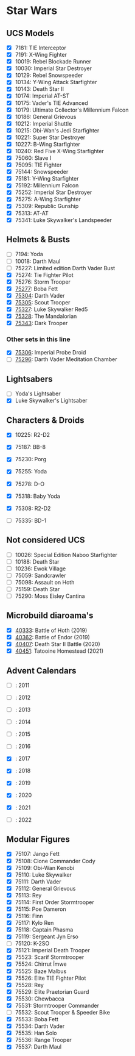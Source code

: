 # Star Wars

## UCS Models

- [x] 7181: TIE Interceptor
- [x] 7191: X-Wing Fighter
- [x] 10019: Rebel Blockade Runner
- [x] 10030: Imperial Star Destroyer
- [x] 10129: Rebel Snowspeeder
- [x] 10134: Y-Wing Attack Starfighter
- [x] 10143: Death Star II
- [x] 10174: Imperial AT-ST
- [x] 10175: Vader's TIE Advanced
- [x] 10179: Ultimate Collector's Millennium Falcon
- [x] 10186: General Grievous
- [x] 10212: Imperial Shuttle
- [x] 10215: Obi-Wan's Jedi Starfighter
- [x] 10221: Super Star Destroyer
- [x] 10227: B-Wing Starfighter
- [x] 10240: Red Five X-Wing Starfighter
- [x] 75060: Slave I
- [x] 75095: TIE Fighter
- [x] 75144: Snowspeeder
- [x] 75181: Y-Wing Starfighter
- [x] 75192: Millennium Falcon
- [x] 75252: Imperial Star Destroyer
- [x] 75275: A-Wing Starfighter
- [x] 75309: Republic Gunship
- [x] 75313: AT-AT
- [x] 75341: Luke Skywalker's Landspeeder

## Helmets & Busts
- [ ] 7194: Yoda
- [ ] 10018: Darth Maul
- [ ] 75227: Limited edition Darth Vader Bust
- [x] 75274: Tie Fighter Pilot
- [x] 75276: Storm Trooper
- [x] [75277](https://www.lego.com/nl-nl/product/boba-fett-helmet-75277): Boba Fett
- [x] [75304](https://www.lego.com/nl-nl/product/darth-vader-helmet-75304): Darth Vader
- [x] [75305](https://www.lego.com/nl-nl/product/scout-trooper-helmet-75305): Scout Trooper
- [x] [75327](https://www.lego.com/nl-nl/product/luke-skywalker-red-five-helmet-75327): Luke Skywalker Red5
- [x] [75328](https://www.lego.com/nl-nl/product/the-mandalorian-helmet-75328): The Mandalorian
- [x] [75343](https://www.lego.com/nl-nl/product/dark-trooper-helmet-75343): Dark Trooper

### Other sets in this line
- [x] [75306](https://www.lego.com/nl-nl/product/imperial-probe-droid-75306): Imperial Probe Droid
- [ ] [75296](https://www.lego.com/nl-nl/product/darth-vader-meditation-chamber-75296): Darth Vader Meditation Chamber

## Lightsabers
- [ ] Yoda's Lightsaber
- [x] Luke Skywalker's Lightsaber

## Characters & Droids
- [x] 10225: R2-D2
- [x] 75187: BB-8
- [x] 75230: Porg
- [x] 75255: Yoda
- [x] 75278: D-O
- [x] 75318: Baby Yoda
- [x] 75308: R2-D2
- [ ] 75335: BD-1


## Not considered UCS
- [ ] 10026: Special Edition Naboo Starfighter
- [ ] 10188: Death Star
- [ ] 10236: Ewok Village
- [ ] 75059: Sandcrawler
- [ ] 75098: Assault on Hoth
- [ ] 75159: Death Star
- [ ] 75290: Moss Eisley Cantina

## Microbuild diaroama's

- [x] [40333](https://www.bricklink.com/v2/catalog/catalogitem.page?S=40333-1): Battle of Hoth (2019) 
- [x] [40362](https://www.bricklink.com/v2/catalog/catalogitem.page?S=40362-1): Battle of Endor (2019)
- [x] [40407](https://www.bricklink.com/v2/catalog/catalogitem.page?S=40407-1): Death Star II Battle (2020)
- [x] [40451](https://www.bricklink.com/v2/catalog/catalogitem.page?S=40451-1): Tatooine Homestead (2021)

## Advent Calendars
- [ ] : 2011
- [ ] : 2012
- [ ] : 2013
- [ ] : 2014
- [ ] : 2015
- [ ] : 2016
- [x] : 2017
- [x] : 2018
- [x] : 2019
- [x] : 2020
- [x] : 2021
- [ ] : 2022



## Modular Figures

- [x] 75107: Jango Fett
- [x] 75108: Clone Commander Cody
- [x] 75109: Obi-Wan Kenobi
- [x] 75110: Luke Skywalker
- [x] 75111: Darth Vader
- [x] 75112: General Grievous
- [x] 75113: Rey
- [x] 75114: First Order Stormtrooper
- [x] 75115: Poe Dameron
- [x] 75116: Finn
- [x] 75117: Kylo Ren
- [x] 75118: Captain Phasma
- [x] 75119: Sergeant Jyn Erso
- [ ] 75120: K-2SO
- [x] 75121: Imperial Death Trooper
- [x] 75523: Scarif Stormtrooper
- [x] 75524: Chirrut Îmwe
- [x] 75525: Baze Malbus
- [x] 75526: Elite TIE Fighter Pilot
- [x] 75528: Rey
- [x] 75529: Elite Praetorian Guard
- [x] 75530: Chewbacca
- [x] 75531: Stormtrooper Commander
- [ ] 75532: Scout Trooper & Speeder Bike
- [x] 75533: Boba Fett
- [x] 75534: Darth Vader
- [x] 75535: Han Solo
- [x] 75536: Range Trooper
- [x] 75537: Darth Maul
